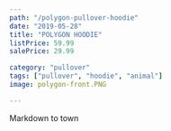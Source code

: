 ```yaml
---
path: "/polygon-pullover-hoodie"
date: "2019-05-28"
title: "POLYGON HOODIE"
listPrice: 59.99
salePrice: 29.99

category: "pullover"
tags: ["pullover", "hoodie", "animal"]
image: polygon-front.PNG

---
```

Markdown to town